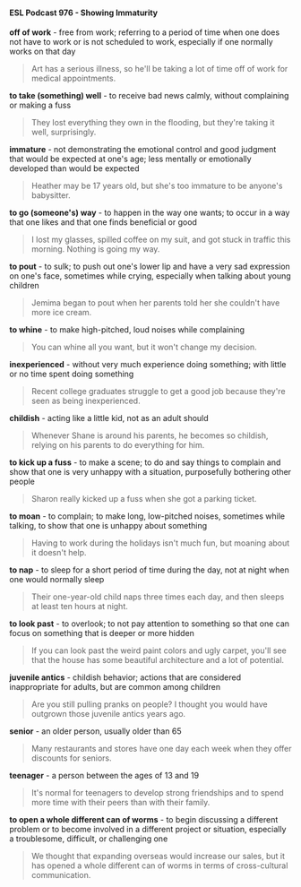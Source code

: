 #### ESL Podcast 976 - Showing Immaturity

**off of work** - free from work; referring to a period of time when one does not
have to work or is not scheduled to work, especially if one normally works on that
day

> Art has a serious illness, so he'll be taking a lot of time off of work for medical
appointments.

**to take (something) well** - to receive bad news calmly, without complaining or
making a fuss

> They lost everything they own in the flooding, but they're taking it well,
surprisingly.

**immature** - not demonstrating the emotional control and good judgment that
would be expected at one's age; less mentally or emotionally developed than
would be expected

> Heather may be 17 years old, but she's too immature to be anyone's babysitter.

**to go (someone's) way** - to happen in the way one wants; to occur in a way that
one likes and that one finds beneficial or good

> I lost my glasses, spilled coffee on my suit, and got stuck in traffic this morning.
Nothing is going my way.

**to pout** - to sulk; to push out one's lower lip and have a very sad expression on
one's face, sometimes while crying, especially when talking about young children

> Jemima began to pout when her parents told her she couldn't have more ice
cream.

**to whine** - to make high-pitched, loud noises while complaining

> You can whine all you want, but it won't change my decision.

**inexperienced** - without very much experience doing something; with little or no
time spent doing something

> Recent college graduates struggle to get a good job because they're seen as
being inexperienced.

**childish** - acting like a little kid, not as an adult should

> Whenever Shane is around his parents, he becomes so childish, relying on his
parents to do everything for him.

**to kick up a fuss** - to make a scene; to do and say things to complain and show
that one is very unhappy with a situation, purposefully bothering other people

> Sharon really kicked up a fuss when she got a parking ticket.

**to moan** - to complain; to make long, low-pitched noises, sometimes while
talking, to show that one is unhappy about something

> Having to work during the holidays isn't much fun, but moaning about it doesn't
help.

**to nap** - to sleep for a short period of time during the day, not at night when one
would normally sleep

> Their one-year-old child naps three times each day, and then sleeps at least ten
hours at night.

**to look past** - to overlook; to not pay attention to something so that one can
focus on something that is deeper or more hidden

> If you can look past the weird paint colors and ugly carpet, you'll see that the
house has some beautiful architecture and a lot of potential.

**juvenile antics** - childish behavior; actions that are considered inappropriate for
adults, but are common among children

> Are you still pulling pranks on people? I thought you would have outgrown
those juvenile antics years ago.

**senior** - an older person, usually older than 65

> Many restaurants and stores have one day each week when they offer
discounts for seniors.

**teenager** - a person between the ages of 13 and 19

> It's normal for teenagers to develop strong friendships and to spend more time
with their peers than with their family.

**to open a whole different can of worms** - to begin discussing a different
problem or to become involved in a different project or situation, especially a
troublesome, difficult, or challenging one

> We thought that expanding overseas would increase our sales, but it has
opened a whole different can of worms in terms of cross-cultural communication.

